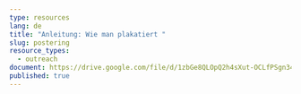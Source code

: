 ```yaml
---
type: resources
lang: de
title: "Anleitung: Wie man plakatiert "
slug: postering
resource_types:
  - outreach
document: https://drive.google.com/file/d/1zbGe8QLOpQ2h4sXut-OCLfPSgn34eOBK/view?usp=sharing
published: true
---
```

